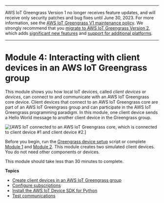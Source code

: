 --------

AWS IoT Greengrass Version 1 no longer receives feature updates, and will receive only security patches and bug fixes until June 30, 2023\. For more information, see the [AWS IoT Greengrass V1 maintenance policy](https://docs.aws.amazon.com/greengrass/v1/developerguide/maintenance-policy.html)\. We strongly recommend that you [migrate to AWS IoT Greengrass Version 2](https://docs.aws.amazon.com/greengrass/v2/developerguide/move-from-v1.html), which adds [significant new features](https://docs.aws.amazon.com/greengrass/v2/developerguide/greengrass-v2-whats-new.html) and [support for additional platforms](https://docs.aws.amazon.com/greengrass/v2/developerguide/operating-system-feature-support-matrix.html)\.

--------

# Module 4: Interacting with client devices in an AWS IoT Greengrass group<a name="module4"></a>

This module shows you how local IoT devices, called *client devices* or *devices*, can connect to and communicate with an AWS IoT Greengrass core device\. Client devices that connect to an AWS IoT Greengrass core are part of an AWS IoT Greengrass group and can participate in the AWS IoT Greengrass programming paradigm\. In this module, one client device sends a Hello World message to another client device in the Greengrass group\.

![\[AWS IoT connected to an AWS IoT Greengrass core, which is connected to client device #1 and client device #2.\]](http://docs.aws.amazon.com/greengrass/v1/developerguide/images/gg-get-started-065.5.png)

Before you begin, run the [Greengrass device setup](quick-start.md) script or complete [Module 1](module1.md) and [Module 2](module2.md)\. This module creates two simulated client devices\. You do not need other components or devices\.

This module should take less than 30 minutes to complete\.

**Topics**
+ [Create client devices in an AWS IoT Greengrass group](device-group.md)
+ [Configure subscriptions](config-subs.md)
+ [Install the AWS IoT Device SDK for Python](IoT-SDK.md)
+ [Test communications](test-comms.md)